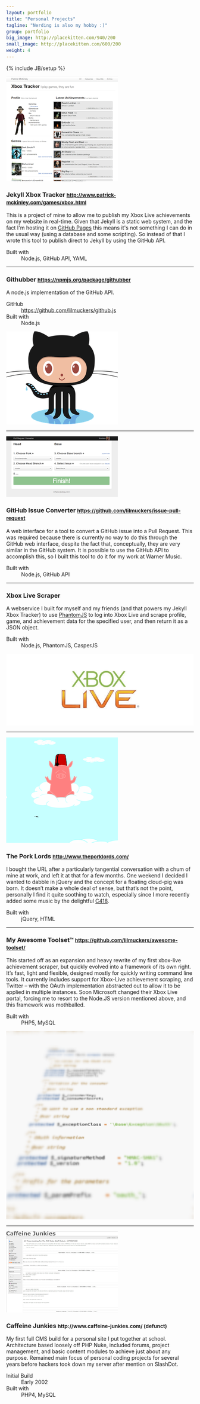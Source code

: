 ```yaml
---
layout: portfolio
title: "Personal Projects"
tagline: "Nerding is also my hobby :)"
group: portfolio
big_image: http://placekitten.com/940/200
small_image: http://placekitten.com/600/200
weight: 4
---
```

{% include JB/setup %}

<div class="row-fluid portfolio-row">
  <div class="span4">
    <img src="/assets/images/portfolio/personal/xbox-tracker-jekyll-small.png" >
  </div>
  <div class="span8">
    <h3>Jekyll Xbox Tracker <small><a href="/games/xbox.html">http://www.patrick-mckinley.com/games/xbox.html</a></small></h3>
    <p>This is a project of mine to allow me to publish my Xbox Live achievements on my website in real-time. Given that Jekyll is a static web system, and the fact I'm hosting it on <a href="http://pages.github.com/">GitHub Pages</a> this means it's not something I can do in the usual way (using a database and some scripting). So instead of that I wrote this tool to publish direct to Jekyll by using the GitHub API.</p>
    <dl>
      <!-- <dt>Blogpost</dt><dd>July 2011</dd> -->
      <dt>Built with</dt><dd>Node.js, GitHub API, YAML</dd>
    </dl>
  </div>
</div>

<hr>

<div class="row-fluid portfolio-row">
  <div class="span8">
    <h3>Githubber <small><a href="https://npmjs.org/package/githubber">https://npmjs.org/package/githubber</a></small></h3>
    <p>A node.js implementation of the GitHub API.</p>
    <dl>
      <dt>GitHub</dt><dd><a href="https://github.com/lilmuckers/github.js">https://github.com/lilmuckers/github.js</a></dd>
      <dt>Built with</dt><dd>Node.js</dd>
    </dl>
  </div>
  <div class="span4">
    <img src="/assets/images/portfolio/personal/octocat-small.png" >
  </div>
</div>

<hr>

<div class="row-fluid portfolio-row">
  <div class="span4">
    <img src="/assets/images/portfolio/personal/issue-converter-small.png" >
  </div>
  <div class="span8">
    <h3>GitHub Issue Converter <small><a href="https://github.com/lilmuckers/issue-pull-request">https://github.com/lilmuckers/issue-pull-request</a></small></h3>
    <p>A web interface for a tool to convert a GitHub issue into a Pull Request. This was required because there is currently no way to do this through the GitHub web interface, despite the fact that, conceptually, they are very similar in the GitHub system. It is possible to use the GitHub API to accomplish this, so I built this tool to do it for my work at Warner Music.</p>
    <dl>
      <!-- <dt>Blogpost</dt><dd>July 2011</dd> -->
      <dt>Built with</dt><dd>Node.js, GitHub API</dd>
    </dl>
  </div>
</div>

<hr>

<div class="row-fluid portfolio-row">
  <div class="span8">
    <h3>Xbox Live Scraper</h3>
    <p>A webservice I built for myself and my friends (and that powers my Jekyll Xbox Tracker) to use <a href="http://phantomjs.org/">PhantomJS</a> to log into Xbox Live and scrape profile, game, and achievement data for the specified user, and then return it as a JSON object.</p>
    <dl>
      <dt>Built with</dt><dd>Node.js, PhantomJS, CasperJS</dd>
    </dl>
  </div>
  <div class="span4">
    <img src="/assets/images/portfolio/personal/xboxlive.jpg" >
  </div>
</div>

<hr>

<div class="row-fluid portfolio-row">
  <div class="span4">
    <img src="/assets/images/portfolio/personal/theporklords-small.png" >
  </div>
  <div class="span8">
    <h3>The Pork Lords <small><a href="http://www.theporklords.com/">http://www.theporklords.com/</a></small></h3>
    <p>I bought the URL after a particularly tangential conversation with a chum of mine at work, and left it at that for a few months. One weekend I decided I wanted to dabble in jQuery and the concept for a floating cloud-pig was born. It doesn’t make a whole deal of sense, but that’s not the point, personally I find it quite soothing to watch, especially since I more recently added some music by the delightful <a href="http://c418.org/">C418</a>.</p>
    <dl>
      <!-- <dt>Blogpost</dt><dd>July 2011</dd> -->
      <dt>Built with</dt><dd>jQuery, HTML</dd>
    </dl>
  </div>
</div>

<hr>

<div class="row-fluid portfolio-row">
  <div class="span8">
    <h3>My Awesome Toolset&trade; <small><a href="https://github.com/lilmuckers/awesome-toolset/">https://github.com/lilmuckers/awesome-toolset/</a></small></h3>
    <p>This started off as an expansion and heavy rewrite of my first xbox-live achievement scraper, but quickly evolved into a framework of its own right. It’s fast, light and flexible, designed mostly for quickly writing command line tools. It currently includes support for Xbox-Live achievement scraping, and Twitter – with the OAuth implementation abstracted out to allow it to be applied in multiple instances. Soon Microsoft changed their Xbox Live portal, forcing me to resort to the Node.JS version mentioned above, and this framework was mothballed.</p>
    <dl>
      <dt>Built with</dt><dd>PHP5, MySQL</dd>
    </dl>
  </div>
  <div class="span4">
    <img src="/assets/images/portfolio/personal/awesome-toolset.png" >
  </div>
</div>

<hr>

<div class="row-fluid portfolio-row">
  <div class="span4">
    <img src="/assets/images/portfolio/personal/caffeine-junkies-small.png" >
  </div>
  <div class="span8">
    <h3>Caffeine Junkies <small>http://www.caffeine-junkies.com/ (defunct)</small></h3>
    <p>My first full CMS build for a personal site I put together at school. Architecture based loosely off PHP Nuke, included forums, project management, and basic content modules to achieve just about any purpose. Remained main focus of personal coding projects for several years before hackers took down my server after mention on SlashDot.</p>
    <dl>
      <dt>Initial Build</dt><dd>Early 2002</dd>
      <dt>Built with</dt><dd>PHP4, MySQL</dd>
    </dl>
  </div>
</div>
